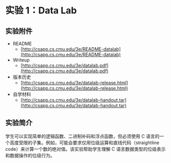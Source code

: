 # 实验 1：Data Lab

## 实验附件

* README
  * [http://csapp.cs.cmu.edu/3e/README-datalab](http://csapp.cs.cmu.edu/3e/README-datalab)
* Writeup
  * [http://csapp.cs.cmu.edu/3e/datalab.pdf](http://csapp.cs.cmu.edu/3e/datalab.pdf)
* 版本历史
  * [http://csapp.cs.cmu.edu/3e/datalab-release.html](http://csapp.cs.cmu.edu/3e/datalab-release.html)
* 自学材料
  * [http://csapp.cs.cmu.edu/3e/datalab-handout.tar](http://csapp.cs.cmu.edu/3e/datalab-handout.tar)

## 实验简介

学生可以实现简单的逻辑函数、二进制补码和浮点函数，但必须使用 C 语言的一个高度受限的子集。例如，可能会要求仅用位级运算和直线代码（straightline code）来计算一个数的绝对值。该实验帮助学生理解 C 语言数据类型的位级表示和数据操作的位级行为。


